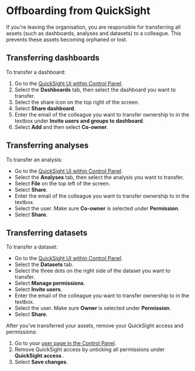 # Offboarding from QuickSight

If you're leaving the organisation, you are responsible for transferring all assets (such as dashboards, analyses and datasets) to a colleague. This prevents these assets becoming orphaned or lost.

## Transferring dashboards

To transfer a dashboard:

1. Go to the [QuickSight UI within Control Panel].
1. Select the **Dashboards** tab, then select the dashboard you want to transfer.
1. Select the share icon on the top right of the screen.
1. Select **Share dashboard**.
1. Enter the email of the colleague you want to transfer ownership to in the textbox under **Invite users and groups to dashboard**.
1. Select **Add** and then select **Co-owner**.

## Transferring analyses

To transfer an analysis:

- Go to the [QuickSight UI within Control Panel].
- Select the **Analyses** tab, then select the analysis you want to transfer.
- Select **File** on the top left of the screen.
- Select **Share**.
- Enter the email of the colleague you want to transfer ownership to in the textbox.
- Select the user. Make sure **Co-owner** is selected under **Permission**.
- Select **Share**.

## Transferring datasets

To transfer a dataset:

- Go to the [QuickSight UI within Control Panel].
- Select the **Datasets** tab.
- Select the three dots on the right side of the dataset you want to transfer.
- Select **Manage permissions**.
- Select **Invite users**.
- Enter the email of the colleague you want to transfer ownership to in the textbox.
- Select the user. Make sure **Owner** is selected under **Permission**.
- Select **Share**.

After you've transferred your assets, remove your QuickSight access and permissions:
1. Go to your [user page in the Control Panel].
1. Remove QuickSight access by unticking all permissions under **QuickSight access** .
1. Select **Save changes**.

<!-- External links -->

[QuickSight UI within Control Panel]: https://controlpanel.services.analytical-platform.service.justice.gov.uk/quicksight/
[user page in the Control Panel]: https://controlpanel.services.analytical-platform.service.justice.gov.uk/user/